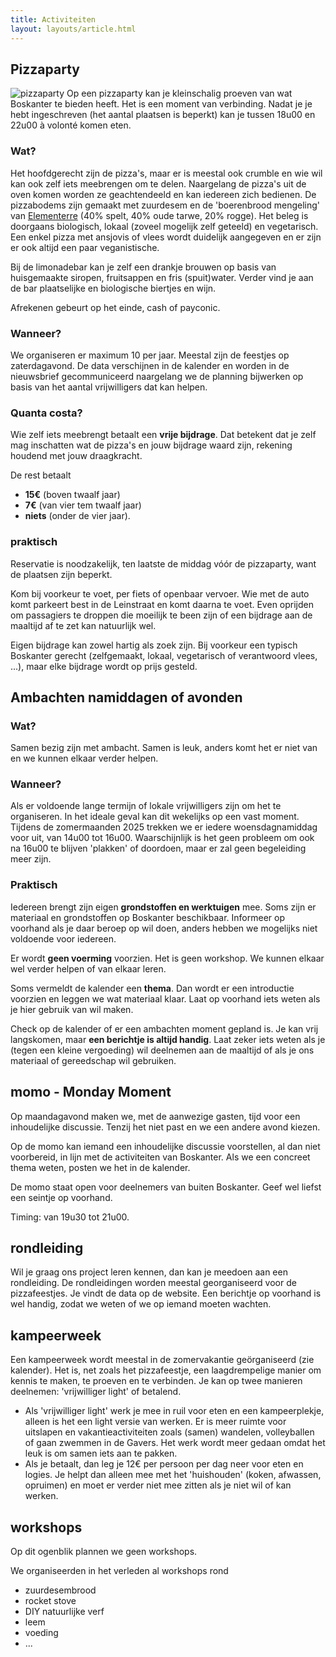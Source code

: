```yaml
---
title: Activiteiten
layout: layouts/article.html
---
```


## Pizzaparty
![pizzaparty](../pictures/pizzafeestje.jpg)
Op een pizzaparty kan je kleinschalig proeven van wat Boskanter te bieden heeft. Het is een moment van verbinding.
Nadat je je hebt ingeschreven (het aantal plaatsen is beperkt) kan je tussen 18u00 en 22u00 à volonté komen eten. 
### Wat?
Het hoofdgerecht zijn de pizza's, maar er is meestal ook crumble en wie wil kan ook zelf iets meebrengen om te delen. Naargelang de pizza's uit de oven komen worden ze geachtendeeld en kan iedereen zich bedienen. De pizzabodems zijn gemaakt met zuurdesem en de 'boerenbrood mengeling' van [Elementerre](https://élémenterre.be) (40% spelt, 40% oude tarwe, 20% rogge). Het beleg is doorgaans biologisch, lokaal (zoveel mogelijk zelf geteeld) en vegetarisch. Een enkel pizza met ansjovis of vlees wordt duidelijk aangegeven en er zijn er ook altijd een paar veganistische.

Bij de limonadebar kan je zelf een drankje brouwen op basis van huisgemaakte siropen, fruitsappen en fris (spuit)water. Verder vind je aan de bar plaatselijke en biologische biertjes en wijn. 

Afrekenen gebeurt op het einde, cash of payconic. 
### Wanneer?
We organiseren er maximum 10 per jaar. Meestal zijn de feestjes op zaterdagavond. De data verschijnen in de kalender en worden in de nieuwsbrief gecommuniceerd naargelang we de planning bijwerken op basis van het aantal vrijwilligers dat kan helpen. 
### Quanta costa?
Wie zelf iets meebrengt betaalt een **vrije bijdrage**. Dat betekent dat je zelf mag inschatten wat de pizza's en jouw bijdrage waard zijn, rekening houdend met jouw draagkracht.

De rest betaalt 
- **15€** (boven twaalf jaar)
- **7€** (van vier tem twaalf jaar)
- **niets** (onder de vier jaar).
### praktisch
Reservatie is noodzakelijk, ten laatste de middag vóór de pizzaparty, want de plaatsen zijn beperkt.

Kom bij voorkeur te voet, per fiets of openbaar vervoer. Wie met de auto komt parkeert best in de Leinstraat en komt daarna te voet. Even oprijden om passagiers te droppen die moeilijk te been zijn of een bijdrage aan de maaltijd af te zet kan natuurlijk wel.

Eigen bijdrage kan zowel hartig als zoek zijn. Bij voorkeur een typisch Boskanter gerecht (zelfgemaakt, lokaal, vegetarisch of verantwoord vlees, ...), maar elke bijdrage wordt op prijs gesteld.

## <a name = "ambachten"></a> Ambachten namiddagen of avonden
### Wat?
Samen bezig zijn met ambacht. Samen is leuk, anders komt het er niet van en we kunnen elkaar verder helpen.
### Wanneer?
Als er voldoende lange termijn of lokale vrijwilligers zijn om het te organiseren. In het ideale geval kan dit wekelijks op een vast moment. Tijdens de zomermaanden 2025 trekken we er iedere woensdagnamiddag voor uit, van 14u00 tot 16u00. Waarschijnlijk is het geen probleem om ook na 16u00 te blijven 'plakken' of doordoen, maar er zal geen begeleiding meer zijn. 
### Praktisch
Iedereen brengt zijn eigen **grondstoffen en werktuigen** mee. Soms zijn er materiaal en grondstoffen op Boskanter beschikbaar. Informeer op voorhand als je daar beroep op wil doen, anders hebben we mogelijks niet voldoende voor iedereen. 

Er wordt **geen voerming** voorzien. Het is geen workshop. We kunnen elkaar wel verder helpen of van elkaar leren.

Soms vermeldt de kalender een **thema**. Dan wordt er een introductie voorzien en leggen we wat materiaal klaar. Laat op voorhand iets weten als je hier gebruik van wil maken.

Check op de kalender of er een ambachten moment gepland is. Je kan vrij langskomen, maar **een berichtje is altijd handig**. Laat zeker iets weten als je (tegen een kleine vergoeding) wil deelnemen aan de maaltijd of als je ons materiaal of gereedschap wil gebruiken.

## <a name = "momo"></a>momo - Monday Moment
Op maandagavond maken we, met de aanwezige gasten, tijd voor een inhoudelijke discussie. Tenzij het niet past en we een andere avond kiezen.

Op de momo kan iemand een inhoudelijke discussie voorstellen, al dan niet voorbereid, in lijn met de activiteiten van Boskanter. Als we een concreet thema weten, posten we het in de kalender.

De momo staat open voor deelnemers van buiten Boskanter. Geef wel liefst een seintje op voorhand.

Timing: van 19u30 tot 21u00.
## <a name = "tour"></a> rondleiding
Wil je graag ons project leren kennen, dan kan je meedoen aan een rondleiding. De rondleidingen worden meestal georganiseerd voor de pizzafeestjes. Je vindt de data op de website. Een berichtje op voorhand is wel handig, zodat we weten of we op iemand moeten wachten.
## <a name = "kampeerweek"></a> kampeerweek
Een kampeerweek wordt meestal in de zomervakantie geörganiseerd (zie kalender). Het is, net zoals het pizzafeestje, een laagdrempelige manier om kennis te maken, te proeven en te verbinden.
Je kan op twee manieren deelnemen: 'vrijwilliger light' of betalend.
- Als 'vrijwilliger light' werk je mee in ruil voor eten en een kampeerplekje, alleen is het een light versie van werken. Er is meer ruimte voor uitslapen en vakantieactiviteiten zoals (samen) wandelen, volleyballen of gaan zwemmen in de Gavers. Het werk wordt meer gedaan omdat het leuk is om samen iets aan te pakken.
- Als je betaalt, dan leg je 12€ per persoon per dag neer voor eten en logies. Je helpt dan alleen mee met het 'huishouden' (koken, afwassen, opruimen) en moet er verder niet mee zitten als je niet wil of kan werken.
## <a name = "workshop"></a> workshops
Op dit ogenblik plannen we geen workshops.

We organiseerden in het verleden al workshops rond
- zuurdesembrood
- rocket stove
- DIY natuurlijke verf
- leem
- voeding
- ...
